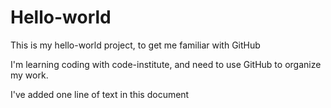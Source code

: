 # Hello-world
This is my hello-world project, to get me familiar with GitHub

I'm learning coding with code-institute, and need to use GitHub to organize my work.

I've added one line of text in this document
